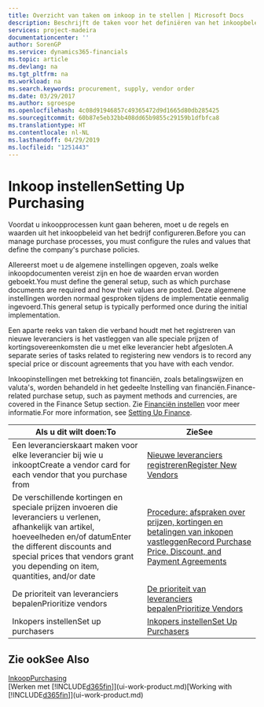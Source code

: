 ```yaml
---
title: Overzicht van taken om inkoop in te stellen | Microsoft Docs
description: Beschrijft de taken voor het definiëren van het inkoopbeleid van uw bedrijf en het instellen van uw inkoopprocessen.
services: project-madeira
documentationcenter: ''
author: SorenGP
ms.service: dynamics365-financials
ms.topic: article
ms.devlang: na
ms.tgt_pltfrm: na
ms.workload: na
ms.search.keywords: procurement, supply, vendor order
ms.date: 03/29/2017
ms.author: sgroespe
ms.openlocfilehash: 4c08d91946857c49365472d9d1665d80db285425
ms.sourcegitcommit: 60b87e5eb32bb408dd65b9855c29159b1dfbfca8
ms.translationtype: HT
ms.contentlocale: nl-NL
ms.lasthandoff: 04/29/2019
ms.locfileid: "1251443"
---
```

# <a name="setting-up-purchasing"></a><span data-ttu-id="6f47b-103">Inkoop instellen</span><span class="sxs-lookup"><span data-stu-id="6f47b-103">Setting Up Purchasing</span></span>
<span data-ttu-id="6f47b-104">Voordat u inkoopprocessen kunt gaan beheren, moet u de regels en waarden uit het inkoopbeleid van het bedrijf configureren.</span><span class="sxs-lookup"><span data-stu-id="6f47b-104">Before you can manage purchase processes, you must configure the rules and values that define the company's purchase policies.</span></span>

<span data-ttu-id="6f47b-105">Allereerst moet u de algemene instellingen opgeven, zoals welke inkoopdocumenten vereist zijn en hoe de waarden ervan worden geboekt.</span><span class="sxs-lookup"><span data-stu-id="6f47b-105">You must define the general setup, such as which purchase documents are required and how their values are posted.</span></span> <span data-ttu-id="6f47b-106">Deze algemene instellingen worden normaal gesproken tijdens de implementatie eenmalig ingevoerd.</span><span class="sxs-lookup"><span data-stu-id="6f47b-106">This general setup is typically performed once during the initial implementation.</span></span>

<span data-ttu-id="6f47b-107">Een aparte reeks van taken die verband houdt met het registreren van nieuwe leveranciers is het vastleggen van alle speciale prijzen of kortingsovereenkomsten die u met elke leverancier hebt afgesloten.</span><span class="sxs-lookup"><span data-stu-id="6f47b-107">A separate series of tasks related to registering new vendors is to record any special price or discount agreements that you have with each vendor.</span></span>

<span data-ttu-id="6f47b-108">Inkoopinstellingen met betrekking tot financiën, zoals betalingswijzen en valuta's, worden behandeld in het gedeelte Instelling van financiën.</span><span class="sxs-lookup"><span data-stu-id="6f47b-108">Finance-related purchase setup, such as payment methods and currencies, are covered in the Finance Setup section.</span></span> <span data-ttu-id="6f47b-109">Zie [Financiën instellen](finance-setup-finance.md) voor meer informatie.</span><span class="sxs-lookup"><span data-stu-id="6f47b-109">For more information, see [Setting Up Finance](finance-setup-finance.md).</span></span>

| <span data-ttu-id="6f47b-110">Als u dit wilt doen:</span><span class="sxs-lookup"><span data-stu-id="6f47b-110">To</span></span> | <span data-ttu-id="6f47b-111">Zie</span><span class="sxs-lookup"><span data-stu-id="6f47b-111">See</span></span> |
| --- | --- |
| <span data-ttu-id="6f47b-112">Een leverancierskaart maken voor elke leverancier bij wie u inkoopt</span><span class="sxs-lookup"><span data-stu-id="6f47b-112">Create a vendor card for each vendor that you purchase from</span></span>|[<span data-ttu-id="6f47b-113">Nieuwe leveranciers registreren</span><span class="sxs-lookup"><span data-stu-id="6f47b-113">Register New Vendors</span></span>](purchasing-how-register-new-vendors.md) |
| <span data-ttu-id="6f47b-114">De verschillende kortingen en speciale prijzen invoeren die leveranciers u verlenen, afhankelijk van artikel, hoeveelheden en/of datum</span><span class="sxs-lookup"><span data-stu-id="6f47b-114">Enter the different discounts and special prices that vendors grant you depending on item, quantities, and/or date</span></span> |[<span data-ttu-id="6f47b-115">Procedure: afspraken over prijzen, kortingen en betalingen van inkopen vastleggen</span><span class="sxs-lookup"><span data-stu-id="6f47b-115">Record Purchase Price, Discount, and Payment Agreements</span></span>](purchasing-how-record-purchase-price-discount-payment-agreements.md) |
| <span data-ttu-id="6f47b-116">De prioriteit van leveranciers bepalen</span><span class="sxs-lookup"><span data-stu-id="6f47b-116">Prioritize vendors</span></span> |[<span data-ttu-id="6f47b-117">De prioriteit van leveranciers bepalen</span><span class="sxs-lookup"><span data-stu-id="6f47b-117">Prioritize Vendors</span></span>](purchasing-how-prioritize-vendors.md) |
| <span data-ttu-id="6f47b-118">Inkopers instellen</span><span class="sxs-lookup"><span data-stu-id="6f47b-118">Set up purchasers</span></span> |[<span data-ttu-id="6f47b-119">Inkopers instellen</span><span class="sxs-lookup"><span data-stu-id="6f47b-119">Set Up Purchasers</span></span>](purchasing-how-setup-purchasers.md) |

## <a name="see-also"></a><span data-ttu-id="6f47b-120">Zie ook</span><span class="sxs-lookup"><span data-stu-id="6f47b-120">See Also</span></span>
[<span data-ttu-id="6f47b-121">Inkoop</span><span class="sxs-lookup"><span data-stu-id="6f47b-121">Purchasing</span></span>](purchasing-manage-purchasing.md)  
<span data-ttu-id="6f47b-122">[Werken met [!INCLUDE[d365fin](includes/d365fin_md.md)]](ui-work-product.md)</span><span class="sxs-lookup"><span data-stu-id="6f47b-122">[Working with [!INCLUDE[d365fin](includes/d365fin_md.md)]](ui-work-product.md)</span></span>
